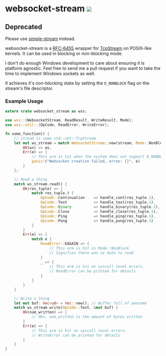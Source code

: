 websocket-stream [<img src="https://travis-ci.org/nathansizemore/websocket-stream.png?branch=master">](https://travis-ci.org/nathansizemore/websocket-stream)
================

## Deprecated

Please use [simple-stream](https://github.com/nathansizemore/simple-stream) instead.

websocket-stream is a [RFC-6455](https://tools.ietf.org/html/rfc6455)
wrapper for [TcpStream](http://doc.rust-lang.org/std/net/struct.TcpStream.html)
on POSIX-like kernels. It can be used in blocking or non-blocking mode.

I don't do enough Windows development to care about ensuring it is platform agnostic. Feel free to send me a pull request if you want to take the time to implement Windows sockets as well.

It achieves it's non-blocking state by setting the `O_NONBLOCK` flag on the
stream's file descriptor.

### Example Usage
~~~rust
extern crate websocket_stream as wss;

use wss::{WebsocketStream, ReadResult, WriteResult, Mode};
use wss::util::{OpCode, ReadError, WriteError};

fn some_function() {
    // stream is some std::net::TcpStream
    let mut ws_stream = match WebsocketStream::new(stream, Mode::NonBlock) {
        Ok(ws) => ws,
        Err(e) => {
            // This arm is hit when the system does not support 0_NONBLOCK
            panic!("Websocket creation failed, errno: {}", e)
        }
    };

    // Read a thing
    match ws_stream.read() {
        Ok(res_tuple) => {
            match res_tuple.0 {
                OpCode::Continuation    => handle_cont(res_tuple.1),
                OpCode::Text            => handle_text(res_tuple.1),
                OpCode::Binary          => handle_binary(res_tuple.1),
                OpCode::Close           => handle_close(res_tuple.1),
                OpCode::Ping            => handle_ping(res_tuple.1),
                OpCode::Pong            => handle_pong(res_tuple.1)
            }
        }
        Err(e) => {
            match e {
                ReadError::EAGAIN => {
                    // This arm is hit in Mode::NonBlock
                    // Signifies there was no data to read
                }
                _ => {
                    // This arm is hit on syscall level errors.
                    // ReadError can be printed for details
                }
            }
        }
    }

    // Write a thing
    let mut buf: Vec<u8> = Vec::new(); // Buffer full of awesome
    match ws_stream.write(OpCode::Text, &mut buf) {
        Ok(num_written) => {
            // Obv, num_written is the amount of bytes written
        }
        Err(e) => {
            // This arm is hit on syscall level errors.
            // WriteError can be printed for details
        }
    }
}
~~~
